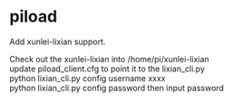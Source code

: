 piload
======

Add xunlei-lixian support.<br>

Check out the xunlei-lixian into /home/pi/xunlei-lixian<br>
update piload_client.cfg to point it to the lixian_cli.py<br>
python lixian_cli.py config username xxxx<br>
python lixian_cli.py config password then input password<br>
